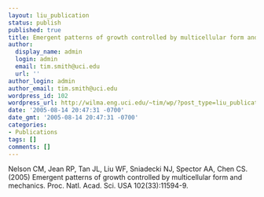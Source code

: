 ```yaml
---
layout: liu_publication
status: publish
published: true
title: Emergent patterns of growth controlled by multicellular form and mechanics
author:
  display_name: admin
  login: admin
  email: tim.smith@uci.edu
  url: ''
author_login: admin
author_email: tim.smith@uci.edu
wordpress_id: 102
wordpress_url: http://wilma.eng.uci.edu/~tim/wp/?post_type=liu_publication&#038;p=102
date: '2005-08-14 20:47:31 -0700'
date_gmt: '2005-08-14 20:47:31 -0700'
categories:
- Publications
tags: []
comments: []
---
```

<p>Nelson CM, Jean RP, Tan JL, Liu WF, Sniadecki NJ, Spector AA, Chen CS. (2005) Emergent patterns of growth controlled by multicellular form and mechanics. Proc. Natl. Acad. Sci. USA 102(33):11594-9.</p>
